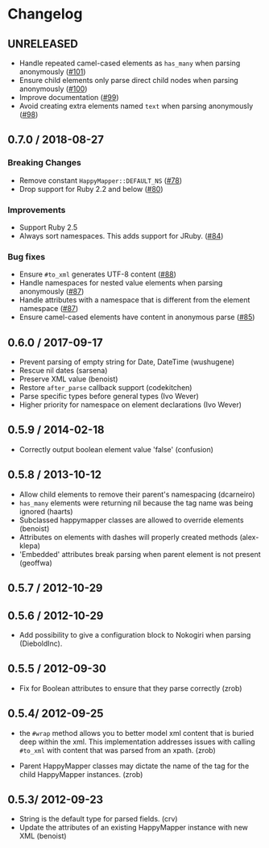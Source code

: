 # Changelog

## UNRELEASED

* Handle repeated camel-cased elements as `has_many` when parsing anonymously
  ([#101](https://github.com/mvz/happymapper/pull/101))
* Ensure child elements only parse direct child nodes when parsing anonymously
  ([#100](https://github.com/mvz/happymapper/pull/100))
* Improve documentation
  ([#99](https://github.com/mvz/happymapper/pull/99))
* Avoid creating extra elements named `text` when parsing anonymously
  ([#98](https://github.com/mvz/happymapper/pull/98))

## 0.7.0 / 2018-08-27

### Breaking Changes

* Remove constant `HappyMapper::DEFAULT_NS`
  ([#78](https://github.com/mvz/happymapper/pull/78))
* Drop support for Ruby 2.2 and below
  ([#80](https://github.com/mvz/happymapper/pull/80))

### Improvements

* Support Ruby 2.5
* Always sort namespaces. This adds support for JRuby.
  ([#84](https://github.com/mvz/happymapper/pull/84))

### Bug fixes

* Ensure `#to_xml` generates UTF-8 content
  ([#88](https://github.com/mvz/happymapper/pull/88))
* Handle namespaces for nested value elements when parsing anonymously
  ([#87](https://github.com/mvz/happymapper/pull/87))
* Handle attributes with a namespace that is different from the element
  namespace ([#87](https://github.com/mvz/happymapper/pull/87))
* Ensure camel-cased elements have content in anonymous parse
  ([#85](https://github.com/mvz/happymapper/pull/85))

## 0.6.0 / 2017-09-17

* Prevent parsing of empty string for Date, DateTime (wushugene)
* Rescue nil dates (sarsena)
* Preserve XML value (benoist)
* Restore `after_parse` callback support (codekitchen)
* Parse specific types before general types (Ivo Wever)
* Higher priority for namespace on element declarations (Ivo Wever)

## 0.5.9 / 2014-02-18

* Correctly output boolean element value 'false'  (confusion)

## 0.5.8 / 2013-10-12

* Allow child elements to remove their parent's namespacing (dcarneiro)
* `has_many` elements were returning nil because the tag name was being ignored (haarts)
* Subclassed happymapper classes are allowed to override elements (benoist)
* Attributes on elements with dashes will properly created methods (alex-klepa)
* 'Embedded' attributes break parsing when parent element is not present (geoffwa)

## 0.5.7 / 2012-10-29

## 0.5.6 / 2012-10-29

* Add possibility to give a configuration block to Nokogiri when parsing (DieboldInc).

## 0.5.5 / 2012-09-30

* Fix for Boolean attributes to ensure that they parse correctly (zrob)

## 0.5.4/ 2012-09-25

* the `#wrap` method allows you to better model xml content that is buried deep
  within the xml. This implementation addresses issues with calling `#to_xml`
  with content that was parsed from an xpath. (zrob)

* Parent HappyMapper classes may dictate the name of the tag for the child
  HappyMapper instances. (zrob)

## 0.5.3/ 2012-09-23

* String is the default type for parsed fields. (crv)
* Update the attributes of an existing HappyMapper instance with new XML (benoist)
